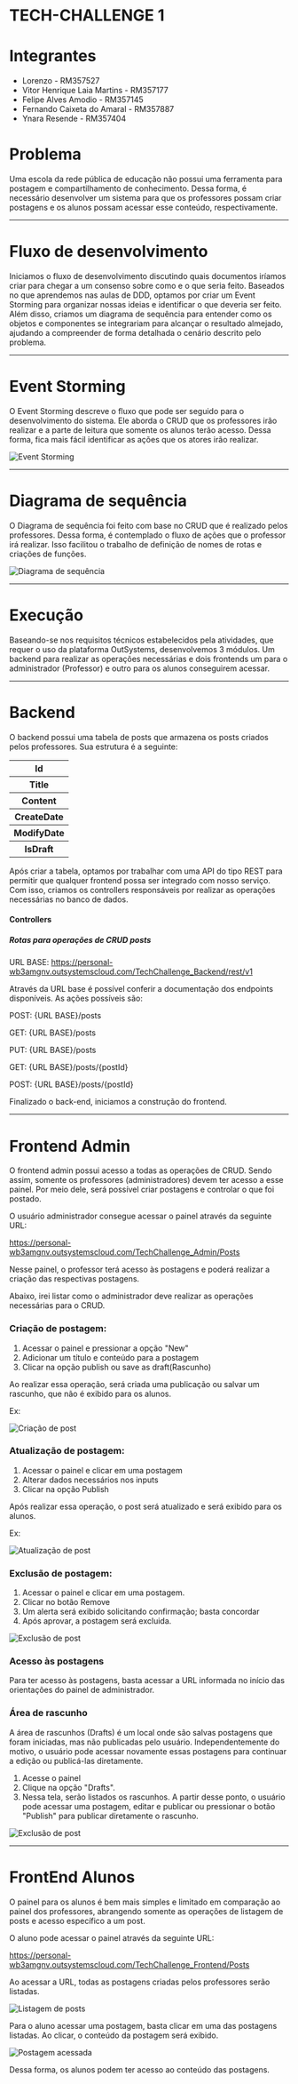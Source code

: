 <h1>TECH-CHALLENGE 1</h1>

# Integrantes
* Lorenzo - RM357527
* Vitor Henrique Laia Martins - RM357177
* Felipe Alves Amodio - RM357145
* Fernando Caixeta do Amaral - RM357887
* Ynara Resende - RM357404

# Problema
Uma escola da rede pública de educação não possui uma ferramenta para postagem e compartilhamento de conhecimento. Dessa forma, é necessário desenvolver um sistema para que os professores possam criar postagens e os alunos possam acessar esse conteúdo, respectivamente.

<hr/>

# Fluxo de desenvolvimento

Iniciamos o fluxo de desenvolvimento discutindo quais documentos iríamos criar para chegar a um consenso sobre como e o que seria feito. Baseados no que aprendemos nas aulas de DDD, optamos por criar um Event Storming para organizar nossas ideias e identificar o que deveria ser feito. Além disso, criamos um diagrama de sequência para entender como os objetos e componentes se integrariam para alcançar o resultado almejado, ajudando a compreender de forma detalhada o cenário descrito pelo problema.

<hr/>

# Event Storming

O Event Storming descreve o fluxo que pode ser seguido para o desenvolvimento do sistema. Ele aborda o CRUD que os professores irão realizar e a parte de leitura que somente os alunos terão acesso. Dessa forma, fica mais fácil identificar as ações que os atores irão realizar.

![Event Storming](EventStorming.jpg)

<hr/>

# Diagrama de sequência

O Diagrama de sequência foi feito com base no CRUD que é realizado pelos professores. Dessa forma, é contemplado o fluxo de ações  que o professor irá realizar. Isso facilitou o trabalho de definição de nomes de rotas e criações de funções.

![Diagrama de sequência](DiagramaDeSequência.png)


<hr/>

# Execução

Baseando-se nos requisitos técnicos estabelecidos pela atividades, que requer o uso da plataforma OutSystems, desenvolvemos 3 módulos. Um backend para realizar as operações necessárias e dois frontends um para o administrador (Professor) e outro para os alunos conseguirem acessar.

<hr/>

# Backend

O backend possui uma tabela de posts que armazena os posts criados pelos professores. Sua estrutura é a seguinte:

<table>
    <tr>
        <th>Id</th>
    </tr>
    <tr>
        <th>Title</th>
    </tr> 
    <tr>
        <th>Content</th>
    </tr> 
    <tr>
        <th>CreateDate</th>
    </tr> 
    <tr>
        <th>ModifyDate</th>
    </tr> 
    <tr>
        <th>IsDraft</th>
    </tr> 
</table>

Após criar a tabela, optamos por trabalhar com uma API do tipo REST para permitir que qualquer frontend possa ser integrado com nosso serviço. Com isso, criamos os controllers responsáveis por realizar as operações necessárias no banco de dados.

<h4>Controllers</h4>
<h5>Rotas para operações de CRUD posts</h5>

URL BASE: https://personal-wb3amgnv.outsystemscloud.com/TechChallenge_Backend/rest/v1

Através da URL base é possível conferir a documentação dos endpoints disponíveis. As ações possíveis são:

POST: {URL BASE}/posts

GET: {URL BASE}/posts

PUT: {URL BASE}/posts

GET: {URL BASE}/posts/{postId}

POST: {URL BASE}/posts/{postId}

Finalizado o back-end, iniciamos a construção do frontend.

<hr/>

# Frontend Admin

O frontend admin possui acesso a todas as operações de CRUD. Sendo assim, somente os professores (administradores) devem ter acesso a esse painel. Por meio dele, será possível criar postagens e controlar o que foi postado.

O usuário administrador consegue acessar o painel através da seguinte URL:

https://personal-wb3amgnv.outsystemscloud.com/TechChallenge_Admin/Posts

Nesse painel, o professor terá acesso às postagens e poderá realizar a criação das respectivas postagens.

Abaixo, irei listar como o administrador deve realizar as operações necessárias para o CRUD.

<h3>Criação de postagem: </h3>
<ol> 
<li>
    Acessar o painel e pressionar a opção "New"
</li>
<li>
    Adicionar um título e conteúdo para a postagem
</li>
<li>
    Clicar na opção publish ou save as draft(Rascunho)
</li>
</ol>

Ao realizar essa operação, será criada uma publicação ou salvar um rascunho, que não é exibido para os alunos.

Ex:

![Criação de post](CreatePost.gif)

<h3>Atualização de postagem: </h3>
<ol> 
<li>
    Acessar o painel e clicar em uma postagem
</li>
<li>
    Alterar dados necessários nos inputs
</li>
<li>
    Clicar na opção Publish
</li>
</ol>

Após realizar essa operação, o post será atualizado e será exibido para os alunos.

Ex:

![Atualização de post](UpdatePost.gif)

<h3>Exclusão de postagem: </h3>

<ol>
    <li>Acessar o painel e clicar em uma postagem.</li>
    <li>Clicar no botão Remove</li>
    <li>Um alerta será exibido solicitando confirmação; basta concordar</li>
    <li>Após aprovar, a postagem será excluida.</li>
</ol>

![Exclusão de post](DeletePost.gif)


<h3>Acesso às postagens</h3>

Para ter acesso às postagens, basta acessar a URL informada no início das orientações do painel de administrador.


<h3>Área de rascunho</h3>

A área de rascunhos (Drafts) é um local onde são salvas postagens que foram iniciadas, mas não publicadas pelo usuário. Independentemente do motivo, o usuário pode acessar novamente essas postagens para continuar a edição ou publicá-las diretamente.

<ol>
    <li>Acesse o painel</li>
    <li>Clique na opção "Drafts".</li>
    <li>Nessa tela, serão listados os rascunhos. A partir desse ponto, o usuário pode acessar uma postagem, editar e publicar ou pressionar o botão "Publish" para publicar diretamente o rascunho.</li>
</ol>

![Exclusão de post](PostDrafs.gif)

<hr>

# FrontEnd Alunos

O painel para os alunos é bem mais simples e limitado em comparação ao painel dos professores, abrangendo somente as operações de listagem de posts e acesso específico a um post.

O aluno pode acessar o painel através da seguinte URL:

https://personal-wb3amgnv.outsystemscloud.com/TechChallenge_Frontend/Posts

Ao acessar a URL, todas as postagens criadas pelos professores serão listadas.

![Listagem de posts](ListagemAlunos.png)

Para o aluno acessar uma postagem, basta clicar em uma das postagens listadas. Ao clicar, o conteúdo da postagem será exibido.

![Postagem acessada](PostagemAcessada.png)

Dessa forma, os alunos podem ter acesso ao conteúdo das postagens.